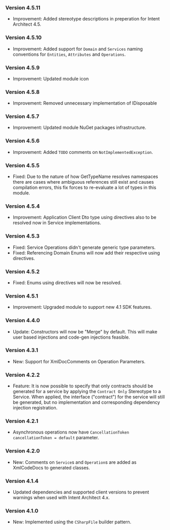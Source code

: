 ### Version 4.5.11

- Improvement: Added stereotype descriptions in preperation for Intent Architect 4.5. 

### Version 4.5.10

- Improvement: Added support for `Domain` and `Services` naming conventions for `Entities`, `Attributes` and `Operations`.

### Version 4.5.9

- Improvement: Updated module icon

### Version 4.5.8

- Improvement: Removed unnecessary implementation of IDisposable 

### Version 4.5.7

- Improvement: Updated module NuGet packages infrastructure.

### Version 4.5.6

- Improvement: Added `TODO` comments on `NotImplementedException`.

### Version 4.5.5

- Fixed: Due to the nature of how GetTypeName resolves namespaces there are cases where ambiguous references still exist and causes compilation errors, this fix forces to re-evaluate a lot of types in this module.

### Version 4.5.4

- Improvement: Application Client Dto type using directives also to be resolved now in Service implementations.

### Version 4.5.3

- Fixed: Service Operations didn't generate generic type parameters.
- Fixed: Referencing Domain Enums will now add their respective using directives.

### Version 4.5.2

- Fixed: Enums using directives will now be resolved.

### Version 4.5.1

- Improvement: Upgraded module to support new 4.1 SDK features.

### Version 4.4.0

- Update: Constructors will now be "Merge" by default. This will make user based injections and code-gen injections feasible.

### Version 4.3.1

- New: Support for XmlDocComments on Operation Parameters.

### Version 4.2.2

- Feature: It is now possible to specify that only contracts should be generated for a service by applying the `Contract Only` Stereotype to a Service. When applied, the interface ("contract") for the service will still be generated, but no implementation and corresponding dependency injection registration.

### Version 4.2.1

- Asynchronous operations now have `CancellationToken cancellationToken = default` parameter.

### Version 4.2.0

- New: Comments on `Service`s and `Operation`s are added as XmlCodeDocs to generated classes.

### Version 4.1.4

- Updated dependencies and supported client versions to prevent warnings when used with Intent Architect 4.x.

### Version 4.1.0

- New: Implemented using the `CSharpFile` builder pattern.
